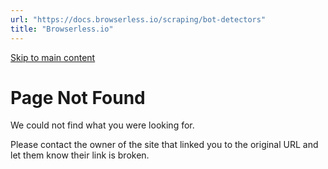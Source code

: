 ```yaml
---
url: "https://docs.browserless.io/scraping/bot-detectors"
title: "Browserless.io"
---
```


[Skip to main content](https://docs.browserless.io/scraping/bot-detectors#__docusaurus_skipToContent_fallback)

# Page Not Found

We could not find what you were looking for.

Please contact the owner of the site that linked you to the original URL and let them know their link is broken.